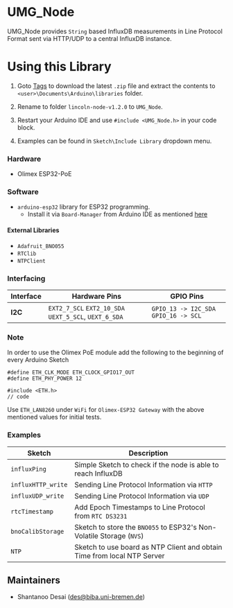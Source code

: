 # UMG_Node

UMG_Node provides `String` based InfluxDB measurements in Line Protocol Format
sent via HTTP/UDP to a central InfluxDB instance.

# Using this Library

1. Goto [Tags](https://gitlab.ips.biba.uni-bremen.de/usg/lincoln-node/tags) to download the latest `.zip` file and extract the contents to `<user>\Documents\Arduino\libraries` folder.

2. Rename to folder `lincoln-node-v1.2.0` to `UMG_Node`.

3. Restart your Arduino IDE and use `#include <UMG_Node.h>` in your code block.

4. Examples can be found in `Sketch\Include Library` dropdown menu.


### Hardware

- Olimex ESP32-PoE

### Software

* `arduino-esp32` library for ESP32 programming.
    - Install it via `Board-Manager` from Arduino IDE as mentioned [here](https://github.com/espressif/arduino-esp32/blob/master/docs/arduino-ide/boards_manager.md)

#### External Libraries

* `Adafruit_BNO055`
* `RTClib`
* `NTPClient`


### Interfacing

| Interface | Hardware Pins | GPIO Pins |
|--|--|--|
| __I2C__ | `EXT2_7_SCL` `EXT2_10_SDA` `UEXT_5_SCL`, `UEXT_6_SDA`| `GPIO_13 -> I2C_SDA` `GPIO_16 -> SCL` |


### Note

In order to use the Olimex PoE module add the following to the beginning of every Arduino Sketch

    #define ETH_CLK_MODE ETH_CLOCK_GPIO17_OUT
    #define ETH_PHY_POWER 12

    #include <ETH.h>
    // code

Use `ETH_LAN8260` under `WiFi` for `Olimex-ESP32 Gateway` with the above mentioned values for initial tests.


### Examples

| Sketch | Description |
|--|--|
| `influxPing` | Simple Sketch to check if the node is able to reach InfluxDB |
| `influxHTTP_write` | Sending Line Protocol Information via `HTTP` |
| `influxUDP_write` | Sending Line Protocol Information via `UDP` |
| `rtcTimestamp` | Add Epoch Timestamps to Line Protocol from `RTC DS3231` |
| `bnoCalibStorage` | Sketch to store the `BNO055` to ESP32's Non-Volatile Storage (`NVS`) |
| `NTP`           |  Sketch to use board as NTP Client and obtain Time from local NTP Server |


## Maintainers

- Shantanoo Desai (des@biba.uni-bremen.de)
